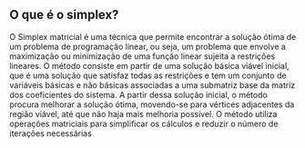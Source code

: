 <h2>O que é o simplex? </h2>
<p>O Simplex matricial é uma técnica que permite encontrar a solução ótima de um problema de programação linear, ou seja, um problema que envolve a maximização ou minimização de uma função linear sujeita a restrições lineares. O método consiste em partir de uma solução básica viável inicial, que é uma solução que satisfaz todas as restrições e tem um conjunto de variáveis básicas e não básicas associadas a uma submatriz base da matriz dos coeficientes do sistema. A partir dessa solução inicial, o método procura melhorar a solução ótima, movendo-se para vértices adjacentes da região viável, até que não haja mais melhoria possível. O método utiliza operações matriciais para simplificar os cálculos e reduzir o número de iterações necessárias
</p>

